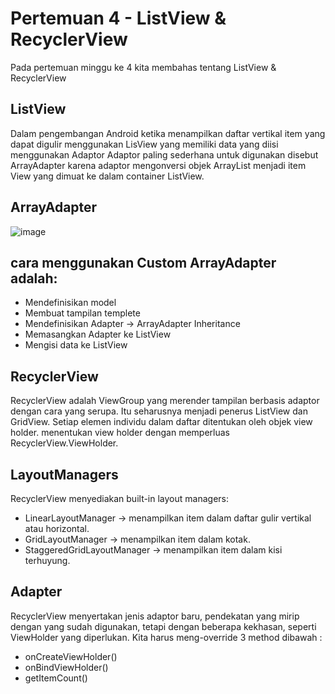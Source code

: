 # Pertemuan 4 - ListView & RecyclerView
Pada pertemuan minggu ke 4 kita membahas tentang ListView & RecyclerView
## ListView 
Dalam pengembangan Android ketika menampilkan daftar vertikal item yang dapat digulir menggunakan LisView yang memiliki data yang diisi menggunakan Adaptor
Adaptor paling sederhana untuk digunakan disebut ArrayAdapter karena adaptor mengonversi objek ArrayList menjadi item View yang dimuat ke dalam container ListView.
## ArrayAdapter
![image](https://user-images.githubusercontent.com/70507995/134353843-47732528-2d0b-4e3a-9905-f855ad25732b.png)

## cara menggunakan Custom ArrayAdapter adalah:
- Mendefinisikan model
- Membuat tampilan templete
- Mendefinisikan Adapter -> ArrayAdapter Inheritance
- Memasangkan Adapter ke ListView
- Mengisi data ke ListView
## RecyclerView 
RecyclerView  adalah ViewGroup yang merender tampilan berbasis adaptor dengan cara yang serupa. Itu seharusnya menjadi penerus ListView dan GridView.
Setiap elemen individu dalam daftar ditentukan oleh objek view holder. menentukan view holder dengan memperluas RecyclerView.ViewHolder.
## LayoutManagers
RecyclerView menyediakan built-in layout managers:
- LinearLayoutManager -> menampilkan item dalam daftar gulir vertikal atau horizontal.
- GridLayoutManager -> menampilkan item dalam kotak.
- StaggeredGridLayoutManager -> menampilkan item dalam kisi terhuyung.
## Adapter
RecyclerView menyertakan jenis adaptor baru, pendekatan yang mirip dengan yang sudah digunakan, tetapi dengan beberapa kekhasan, seperti ViewHolder yang diperlukan. 
Kita harus meng-override 3 method dibawah :
- onCreateViewHolder()
- onBindViewHolder()
- getItemCount()

